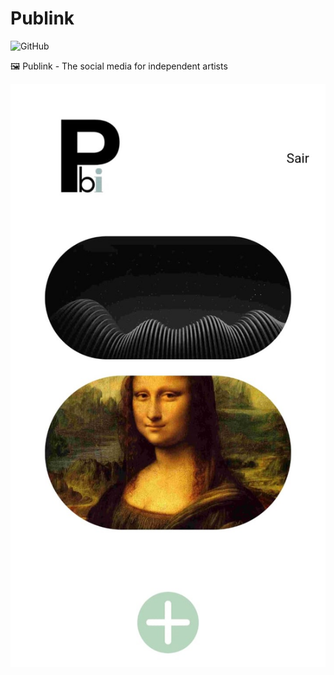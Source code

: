 # Publink

![GitHub](https://img.shields.io/github/license/thomasluizon/publink-front)

🖼️ Publink - The social media for independent artists

![Screenshot](./screenshot.jpeg)
